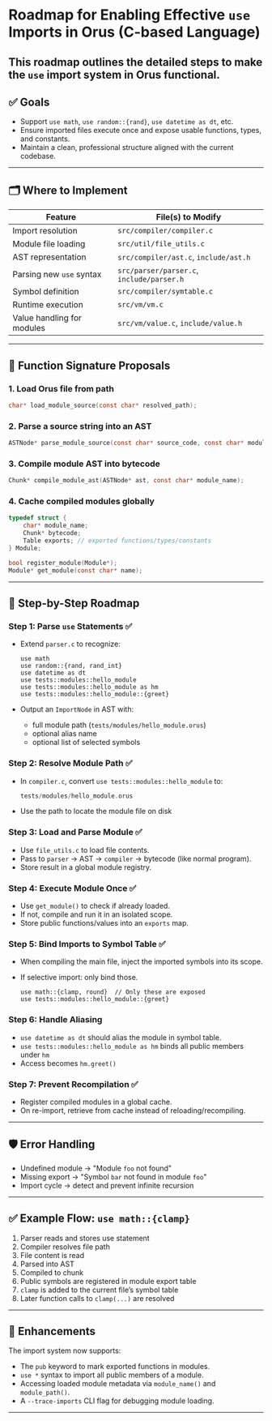 # Roadmap for Enabling Effective `use` Imports in Orus (C-based Language)

This roadmap outlines the detailed steps to make the `use` import system in Orus functional. 
---

## ✅ Goals

* Support `use math`, `use random::{rand}`, `use datetime as dt`, etc.
* Ensure imported files execute once and expose usable functions, types, and constants.
* Maintain a clean, professional structure aligned with the current codebase.

---

## 🗂️ Where to Implement

| Feature                    | File(s) to Modify                         |
| -------------------------- | ----------------------------------------- |
| Import resolution          | `src/compiler/compiler.c`                 |
| Module file loading        | `src/util/file_utils.c`                   |
| AST representation         | `src/compiler/ast.c`, `include/ast.h`     |
| Parsing new `use` syntax   | `src/parser/parser.c`, `include/parser.h` |
| Symbol definition          | `src/compiler/symtable.c`                 |
| Runtime execution          | `src/vm/vm.c`                             |
| Value handling for modules | `src/vm/value.c`, `include/value.h`       |

---

## 🔧 Function Signature Proposals

### 1. Load Orus file from path

```c
char* load_module_source(const char* resolved_path);
```

### 2. Parse a source string into an AST

```c
ASTNode* parse_module_source(const char* source_code, const char* module_name);
```

### 3. Compile module AST into bytecode

```c
Chunk* compile_module_ast(ASTNode* ast, const char* module_name);
```

### 4. Cache compiled modules globally

```c
typedef struct {
    char* module_name;
    Chunk* bytecode;
    Table exports; // exported functions/types/constants
} Module;

bool register_module(Module*);
Module* get_module(const char* name);
```

---

## 🧩 Step-by-Step Roadmap

### Step 1: Parse `use` Statements ✅

* Extend `parser.c` to recognize:

  ```orus
  use math
  use random::{rand, rand_int}
  use datetime as dt
  use tests::modules::hello_module
  use tests::modules::hello_module as hm
  use tests::modules::hello_module::{greet}
  ```
* Output an `ImportNode` in AST with:

  * full module path (`tests/modules/hello_module.orus`)
  * optional alias name
  * optional list of selected symbols

### Step 2: Resolve Module Path ✅

* In `compiler.c`, convert `use tests::modules::hello_module` to:

  ```c
  tests/modules/hello_module.orus
  ```
* Use the path to locate the module file on disk

### Step 3: Load and Parse Module ✅

* Use `file_utils.c` to load file contents.
* Pass to `parser` → AST → `compiler` → bytecode (like normal program).
* Store result in a global module registry.

### Step 4: Execute Module Once ✅

* Use `get_module()` to check if already loaded.
* If not, compile and run it in an isolated scope.
* Store public functions/values into an `exports` map.

### Step 5: Bind Imports to Symbol Table ✅

* When compiling the main file, inject the imported symbols into its scope.
* If selective import: only bind those.

  ```orus
  use math::{clamp, round}  // Only these are exposed
  use tests::modules::hello_module::{greet}
  ```

### Step 6: Handle Aliasing

* `use datetime as dt` should alias the module in symbol table.
* `use tests::modules::hello_module as hm` binds all public members under `hm`
* Access becomes `hm.greet()`

### Step 7: Prevent Recompilation ✅

* Register compiled modules in a global cache.
* On re-import, retrieve from cache instead of reloading/recompiling.


---

## 🛡️ Error Handling

* Undefined module → "Module `foo` not found"
* Missing export → "Symbol `bar` not found in module `foo`"
* Import cycle → detect and prevent infinite recursion

---

## ✅ Example Flow: `use math::{clamp}`

1. Parser reads and stores use statement
2. Compiler resolves file path
3. File content is read
4. Parsed into AST
5. Compiled to chunk
6. Public symbols are registered in module export table
7. `clamp` is added to the current file’s symbol table
8. Later function calls to `clamp(...)` are resolved

---

## 📌 Enhancements

The import system now supports:

* The `pub` keyword to mark exported functions in modules.
* `use *` syntax to import all public members of a module.
* Accessing loaded module metadata via `module_name()` and `module_path()`.
* A `--trace-imports` CLI flag for debugging module loading.

---
